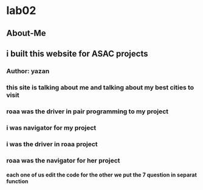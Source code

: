 # lab02


## About-Me

## i built this website for ASAC projects

### Author: yazan


### this site is talking about me and talking about my best cities to visit

### roaa was the driver in pair programming  to my project
### i was navigator for my project
### i was the driver in  roaa project 
### roaa was the navigator for her project
#### each one of us edit the code for the other we put the 7 question in separat function 
